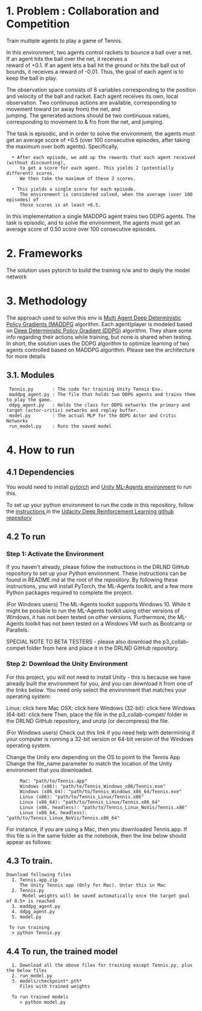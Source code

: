 
# 1. Problem : Collaboration and Competition   

   Train multiple agents to play a game of Tennis. 

   In this environment, two agents control rackets to bounce a ball over a net. If an agent hits the ball over the net, it receives a  
   reward of +0.1. If an agent lets a ball hit the ground or hits the ball out of bounds, it receives a reward of -0.01. Thus, the goal 
   of each agent is to keep the ball in play.

   The observation space consists of 8 variables corresponding to the position and velocity of the ball and racket. Each agent receives 
   its own, local observation. Two continuous actions are available, corresponding to movement toward (or away from) the net, and   
   jumping. The generated actions should be two continuous values, corresponding to movement to & fro from the net, and jumping.

   The task is episodic, and in order to solve the environment, the agents must get an average score of +0.5 (over 100 consecutive 
   episodes, after taking the maximum over both agents). Specifically,
   
      •	After each episode, we add up the rewards that each agent received (without discounting), 
         to get a score for each agent. This yields 2 (potentially different) scores. 
         We then take the maximum of these 2 scores.
   
      •	This yields a single score for each episode.
         The environment is considered solved, when the average (over 100 episodes) of 
         those scores is at least +0.5.

   
   In this implementation a single MADDPG agent trains two DDPG agents. The task is episodic, and to solve the environment,    the agents must get an average score of 0.50 score over 100 consecutive episodes.

# 2. Frameworks
   The solution uses pytorch to build the training n/w and to deply the model network
   
# 3. Methodology
   The approach used to solve this env is [Multi Agent Deep Deterministic Policy Gradients (MADDPG](https://arxiv.org/abs/1706.02275) algorithm. Each agent(player is modeled based on [Deep Deterministic Policy Gradient (DDPG)](https://arxiv.org/pdf/1509.02971.pdf) algorithm. They share some info regarding their actions while training, but none is shared when testing. In short, the solution uses the DDPG algorithm to optimize learning of two agents controlled based on MADDPG algorithm.  Please see the architecture for more details
   
  ## 3.1. Modules
     Tennis.py       : The code for training Unity Tennis Env.
     maddpg_agent.py : The file that holds two DDPG agents and trains them to play the game.
     ddpg_agent.py   : Holds the class for DDPG networks the primary and target (actor-critic) networks and replay buffer.
     model.py        : The actual MLP for the DDPG Actor and Critic Networks
     run_model.py    : Runs the saved model
   
# 4. How to run
 ## 4.1 Dependencies
  You would need to install 
   [pytorch](https://github.com/pytorch/pytorch)
  and 
   [Unity ML-Agents environment](https://github.com/Unity-Technologies/ml-agents)
  to run this.
  
  To set up your python environment to run the code in this repository, follow the 
  [instructions ](https://github.com/udacity/deep-reinforcement-learning#dependencies)
  in the [Udacity Deep Reinforcement Learning github repository](https://github.com/udacity/deep-reinforcement-learning)
  
  
 ## 4.2 To run
 
   ### Step 1: Activate the Environment
   If you haven't already, please follow the instructions in the DRLND GitHub repository to set up your Python environment. These          instructions can be found in README.md at the root of the repository. By following these instructions, you will install PyTorch,        the ML-Agents toolkit, and a few more Python packages required to complete the project.

   (For Windows users) The ML-Agents toolkit supports Windows 10. While it might be possible to run the ML-Agents toolkit using other      versions of Windows, it has not been tested on other versions. Furthermore, the ML-Agents toolkit has not been tested on a Windows VM    such as Bootcamp or Parallels.

SPECIAL NOTE TO BETA TESTERS - please also download the p3_collab-compet folder from here and place it in the DRLND GitHub repository.

   ### Step 2: Download the Unity Environment
   For this project, you will not need to install Unity - this is because we have already built the environment for you, and you can        download it from one of the links below. You need only select the environment that matches your operating system:

   Linux: click here
   Mac OSX: click here
   Windows (32-bit): click here
   Windows (64-bit): click here
   Then, place the file in the p3_collab-compet/ folder in the DRLND GitHub repository, and unzip (or decompress) the file.

   (For Windows users) Check out this link if you need help with determining if your computer is running a 32-bit version or 64-bit          version of the Windows operating system.

   
  Change the Unity env depending on the OS to point to the Tennis App
  Change the file_name parameter to match the location of the Unity environment that you downloaded.

         Mac: "path/to/Tennis.app"
         Windows (x86): "path/to/Tennis_Windows_x86/Tennis.exe"
         Windows (x86_64): "path/to/Tennis_Windows_x86_64/Tennis.exe"
         Linux (x86): "path/to/Tennis_Linux/Tennis.x86"
         Linux (x86_64): "path/to/Tennis_Linux/Tennis.x86_64"
         Linux (x86, headless): "path/to/Tennis_Linux_NoVis/Tennis.x86"
         Linux (x86_64, headless): "path/to/Tennis_Linux_NoVis/Tennis.x86_64"

  For instance, if you are using a Mac, then you downloaded Tennis.app. If this file is in the same folder as the notebook, then the line below should appear as follows:
  
  ## 4.3 To train.
    Download following files
      1. Tennis.app.zip	
         The Unity Tennis app (Only for Mac). Untar this in Mac
      2. Tennis.py	 
          Model weights will be saved automatically once the target goal of 0.5+ is reached
      3. maddpg_agent.py
      4. ddpg_agent.py	
      5. model.py	
         
     To run training
      > python Tennis.py
      
  ## 4.4 To run,  the trained model 
      1. Download all the above files for training except Tennis.py, plus the below files
      2. run_model.py
      3. models/checkpoint*.pth*
         Files with trained weights
         
      To run trained models
         > python model.py
         
